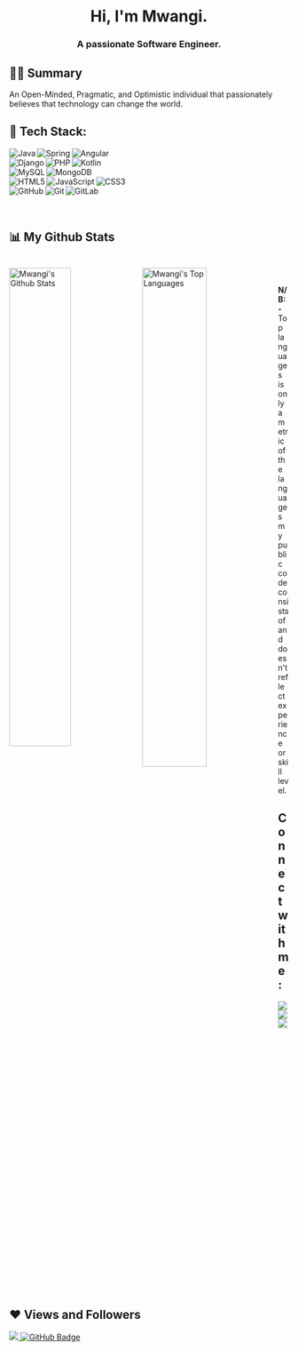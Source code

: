<h1 align="center">Hi, I'm Mwangi.</h1>
<h3 align="center">A passionate Software Engineer.</h3>


## 🙋‍♂️ Summary
An Open-Minded, Pragmatic, and Optimistic individual that passionately believes that technology can change the world. 
<br/>


## 🚀 Tech Stack:
<p align="left"> 
    <img align="left" alt="Java" src="https://img.shields.io/badge/java-%23ED8B00.svg?style=for-the-badge&logo=java&logoColor=white"/>
    <img align="left" alt="Spring" src="https://img.shields.io/badge/spring-%236DB33F.svg?style=for-the-badge&logo=spring&logoColor=white"/>
    <img alt="Angular" src="https://img.shields.io/badge/angular-%23DD0031.svg?style=for-the-badge&logo=angular&logoColor=white"/><br/> 
    <img alt="Kotlin" src="https://img.shields.io/badge/kotlin-%237F52FF.svg?style=for-the-badge&logo=kotlin&logoColor=white"/>
    <img align="left" alt="Django" src="https://img.shields.io/badge/django-%23092E20.svg?style=for-the-badge&logo=django&logoColor=white"/>
    <img align="left" alt="PHP" src="https://img.shields.io/badge/php-%23777BB4.svg?style=for-the-badge&logo=php&logoColor=white"/><br/>
    <img alt="MongoDB" src="https://img.shields.io/badge/MongoDB-%234ea94b.svg?style=for-the-badge&logo=mongodb&logoColor=white"/>
    <img align="left" alt="MySQL" src="https://img.shields.io/badge/mysql-%2300f.svg?style=for-the-badge&logo=mysql&logoColor=white"/><br/>
    <img alt="CSS3" src="https://img.shields.io/badge/css3-%231572B6.svg?style=for-the-badge&logo=css3&logoColor=white"/>
    <img align="left" alt="HTML5" src="https://img.shields.io/badge/html5-%23E34F26.svg?style=for-the-badge&logo=html5&logoColor=white"/>
    <img align="left" alt="JavaScript" src="https://img.shields.io/badge/javascript-%23323330.svg?style=for-the-badge&logo=javascript&logoColor=%23F7DF1E"/><br/>
    <img alt="GitLab" src="https://img.shields.io/badge/gitlab-%23181717.svg?style=for-the-badge&logo=gitlab&logoColor=white"/>
    <img align="left" alt="GitHub" src="https://img.shields.io/badge/github-%23121011.svg?style=for-the-badge&logo=github&logoColor=white"/> 
    <img align="left" alt="Git" src="https://img.shields.io/badge/git-%23F05033.svg?style=for-the-badge&logo=git&logoColor=white"/>
</p>
<br/>


## 📊 My Github Stats

  <br/>
    <a href="https://github.com/Mwangi-M/github-readme-stats"><img align="left" width="47%" alt="Mwangi's Github Stats" src="https://github-readme-stats.vercel.app/api?username=Mwangi-M&show_icons=true&count_private=true&theme=react&hide_border=true&bg_color=0D1117" /></a>
  <a href="https://github.com/Mwangi-M/github-readme-stats"><img align="left" width="48%" alt="Mwangi's Top Languages" src="https://github-readme-stats.vercel.app/api/top-langs/?username=Mwangi-M&langs_count=8&count_private=true&layout=compact&theme=react&hide_border=true&bg_color=0D1117" /></a>
  <br/>
  
  <b>N/B:- </b> Top languages is only a metric of the languages my public code consists of and doesn't reflect experience or skill level.
  

## Connect with me:
<p align="left">
    <a href = "https://www.linkedin.com/in/mwangi-s-742ba9183/"><img src="https://img.icons8.com/fluent/48/000000/linkedin.png"/></a>
    <a href = ""><img src="https://img.icons8.com/fluent/48/000000/twitter.png"/></a>
    <a href = ""><img src="https://img.icons8.com/fluent/48/000000/instagram-new.png"/></a>
</p>

## ❤ Views and Followers
<a href="https://github.com/Meghna-DAS/github-profile-views-counter">
    <img src="https://komarev.com/ghpvc/?username=Mwangi-M">
</a>
<a href="https://github.com/Mwangi-M?tab=followers"><img src="https://img.shields.io/github/followers/Mwangi-M?label=Followers&style=social" alt="GitHub Badge"></a>
